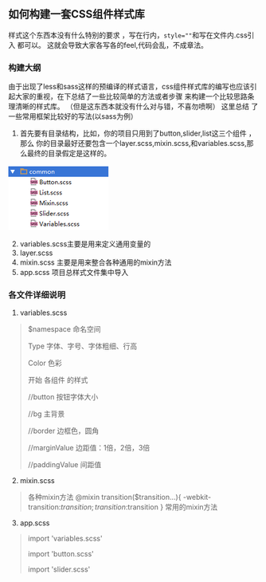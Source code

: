 ## 如何构建一套CSS组件样式库

样式这个东西本没有什么特别的要求 ，写在行内，`style=""`和写在文件内.css引入 都可以。
这就会导致大家各写各的feel,代码会乱，不成章法。

### 构建大纲
由于出现了less和sass这样的预编译的样式语言，css组件样式库的编写也应该引起大家的重视，在下总结了一些比较简单的方法或者步骤 来构建一个比较思路条理清晰的样式库。
（但是这东西本就没有什么对与错，不喜勿喷啊）
这里总结 了一些常用框架比较好的写法(以sass为例）

1. 首先要有目录结构，比如，你的项目只用到了button,slider,list这三个组件 ，那么 你的目录最好还要包含一个layer.scss,mixin.scss,和variables.scss,那么最终的目录假定是这样的。

![](https://github.com/hevine/FE-solution/raw/master/imgs/008.png)

2. variables.scss主要是用来定义通用变量的
3. layer.scss 
4. mixin.scss 主要是用来整合各种通用的mixin方法
5. app.scss 项目总样式文件集中导入

### 各文件详细说明

1. variables.scss

> $namespace 命名空间
> 
> Type 字体、字号、字体粗细、行高
> 
> Color 色彩
>
>开始 各组件 的样式
>
>//button 按钮字体大小
>
>//bg 主背景
>
>//border 边框色，圆角
>
>//marginValue 边距值：1倍，2倍，3倍
>
>//paddingValue 间距值


2. mixin.scss


>
>
>
>各种mixin方法
>@mixin transition($transition...){
> -webkit-transition:$transition;
>         transition:$transition
>}
>常用的mixin方法
>

3. app.scss 
>import 'variables.scss'
>
>import 'button.scss'
>
>import 'slider.scss'
>>>



